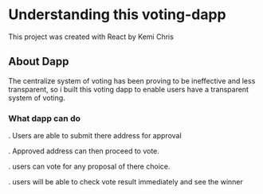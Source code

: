 # Understanding this voting-dapp

This project was created with React by Kemi Chris

## About Dapp

The centralize system of voting has been proving to be ineffective and less transparent, so i built this voting dapp to enable users have a transparent system of voting.

### What dapp can do

. Users are able to submit there address for approval


. Approved address can then proceed to vote.


. users can vote for any proposal of there choice.


. users will be able to check vote result immediately and see the winner
